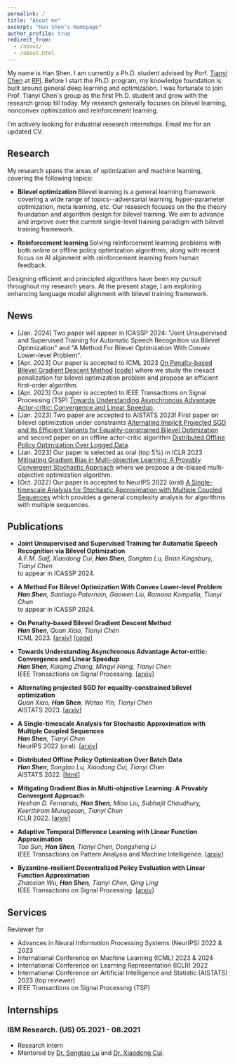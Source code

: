```yaml
---
permalink: /
title: "About me"
excerpt: "Han Shen's Homepage"
author_profile: true
redirect_from: 
  - /about/
  - /about.html
---
```



My name is Han Shen. I am currently a Ph.D. student advised by Porf. [Tianyi Chen](https://chentianyi1991.github.io/) at [RPI](https://www.rpi.edu/). Before I start the Ph.D. program, my knowledge foundation is built around general deep learning and optimization. I was fortunate to join Prof. Tianyi Chen's group as the first Ph.D. student and grow with the research group till today. My research generally focuses on bilevel learning, nonconvex optimization and reinforcement learning.

I'm actively looking for industrial research internships. Email me for an updated CV.


## Research


My research spans the areas of optimization and machine learning, covering the following topics:

* <b> Bilevel optimization </b> Bilevel learning is a general learning framework covering a wide range of topics--adversarial learning, hyper-parameter optimization, meta learning, etc. Our research focuses on the the theory foundation and algorithm design for bilevel training. We aim to advance and improve over the current single-level training paradigm with bilevel training framework.

* <b> Reinforcement learning </b> Solving reinforcement learning problems with both online or offline policy optimization algorithms, along with recent focus on AI alginment with reinforcement learning from human feedback.

Designing efficient and principled algorithms have been my pursuit throughout my research years. At the present stage, I am exploring enhancing language model alignment with bilevel training framework.

<!--Recently, I focus more on-->

<!--
## On The Job Market
I'm actively looking for industrial research internships. Email me for an updated CV. -->


## News
* [Jan. 2024] Two paper will appear in ICASSP 2024: "Joint Unsupervised and Supervised Training for Automatic Speech Recognition via Bilevel Optimization" and "A Method For Bilevel Optimization With Convex Lower-level Problem".
* [Apr. 2023] Our paper is accepted to ICML 2023 [On Penalty-based Bilevel Gradient Descent Method](https://arxiv.org/abs/2302.05185) [[code](https://github.com/hanshen95/penalized-bilevel-gradient-descent)] where we study the inexact penalization for bilevel optimization problem and propose an efficient first-order algorithm.
* [Apr. 2023] Our paper is accepted to IEEE Transactions on Signal Processing (TSP) [Towards Understanding Asynchronous Advantage Actor-critic: Convergence and Linear Speedup](https://arxiv.org/abs/2012.15511).
* [Jan. 2023] Two paper are accepted to AISTATS 2023! First paper on bilevel optimization under constraints [Alternating Implicit Projected SGD and Its Efficient Variants for Equality-constrained Bilevel Optimization](https://arxiv.org/abs/2211.07096) and second paper on an offline actor-critic algorithm [Distributed Offline Policy Optimization Over Logged Data](https://hanshen95.github.io/).
* [Jan. 2023] Our paper is selected as oral (top 5%) in ICLR 2023 [Mitigating Gradient Bias in Multi-objective Learning: A Provably Convergent Stochastic Approach](https://arxiv.org/abs/2210.12624) where we propose a de-biased multi-objective optimization algorithm.
* [Oct. 2022] Our paper is accepted to NeurIPS 2022 (oral) [A Single-timescale Analysis for Stochastic Approximation with Multiple Coupled Sequences](https://arxiv.org/abs/2206.10414) which provides a general complexity analysis for algorithms with multiple sequences.

<!-- <font color="gray"> </font> -->




## Publications

* <b>Joint Unsupervised and Supervised Training for Automatic Speech Recognition via Bilevel Optimization</b>\
*A.F.M. Saif, Xiaodong Cui, <b>Han Shen</b>, Songtao Lu, Brian Kingsbury, Tianyi Chen*\
to appear in ICASSP 2024.

* <b>A Method For Bilevel Optimization With Convex Lower-level Problem</b>\
*<b>Han Shen</b>, Santiago Paternain, Gaowen Liu, Ramana Kompella, Tianyi Chen*\
to appear in ICASSP 2024.

* <b>On Penalty-based Bilevel Gradient Descent Method</b>\
*<b>Han Shen</b>, Quan Xiao, Tianyi Chen*\
ICML 2023. [[arxiv](https://arxiv.org/abs/2302.05185)] [[code](https://github.com/hanshen95/penalized-bilevel-gradient-descent)]

* <b>Towards Understanding Asynchronous Advantage Actor-critic: Convergence and Linear Speedup</b>\
*<b>Han Shen</b>, Kaiqing Zhang, Mingyi Hong, Tianyi Chen*\
IEEE Transactions on Signal Processing. [[arxiv](https://arxiv.org/abs/2012.15511)]

* <b>Alternating projected SGD for equality-constrained bilevel optimization</b>\
*Quan Xiao, <b>Han Shen</b>, Wotao Yin, Tianyi Chen*\
AISTATS 2023. [[arxiv](https://arxiv.org/abs/2211.07096)]

* <b>A Single-timescale Analysis for Stochastic Approximation with Multiple Coupled Sequences</b>\
*<b>Han Shen</b>, Tianyi Chen*\
NeurIPS 2022 (oral). [[arxiv](https://arxiv.org/abs/2206.10414)]

* <b>Distributed Offline Policy Optimization Over Batch Data</b>\
*<b>Han Shen</b>, Songtao Lu, Xiaodong Cui, Tianyi Chen*\
AISTATS 2022. [[html](https://proceedings.mlr.press/v206/shen23b.html)]

* <b>Mitigating Gradient Bias in Multi-objective Learning: A Provably Convergent Approach</b>\
*Heshan D. Fernando, <b>Han Shen</b>, Miao Liu, Subhajit Chaudhury, Keerthiram Murugesan, Tianyi Chen*\
ICLR 2022. [[arxiv](https://arxiv.org/abs/2210.12624)]

* <b>Adaptive Temporal Difference Learning with Linear Function Approximation</b>\
*Tao Sun, <b>Han Shen</b>, Tianyi Chen, Dongsheng Li*\
 IEEE Transactions on Pattern Analysis and Machine Intelligence. [[arxiv](https://arxiv.org/abs/2002.08537)]

* <b>Byzantine-resilient Decentralized Policy Evaluation with Linear Function Approximation</b>\
*Zhaoxian Wu, <b>Han Shen</b>, Tianyi Chen, Qing Ling*\
IEEE Transactions on Signal Processing. [[arxiv](https://arxiv.org/abs/2009.11146)]


<!--
## Under Review or Preprint Version <!-- Submitted for Publications
-->


<!--
## Efficient Training Projects

* (Leader/Co-leader) <b>Prompt Transferability</b>. This system assists users in building a prompt bank, allowing them to save well-trained prompts. It also enables swift access and reuse of these prompts whenever the user requires them on unseen tasks and heterogeneous models.

[![Readme Card](https://github-readme-stats.vercel.app/api/pin/?username=thunlp&repo=Prompt-Transferability)](https://github.com/thunlp/Prompt-Transferability)


## Agents Projects

* (Leader/Co-leader) <b>AgentVerse</b>. AgentVerse provides a framework that streamlines the process of developing custom multi-agent systems using LLMs in user-defined environments. This facilitates the design of more efficient multi-agent systems that can be applied to real-world applications. [[Youtube1](https://www.youtube.com/watch?v=37vcapVCcbM)], [[Youtube2](https://www.youtube.com/watch?v=cbqE6PC9fGQ&t=512s)]

[![Readme Card](https://github-readme-stats.vercel.app/api/pin/?username=OpenBMB&repo=AgentVerse)](https://github.com/OpenBMB/AgentVerse)


* (Member) <b>XAgent</b>. XAgent makes more effective decisions and execute efficient actions to accomplish tasks with an unprecedented degree of autonomy. [[Youtube1](https://www.youtube.com/watch?v=X6dna0O6pCw)], [[Youtube2](https://www.youtube.com/watch?v=LOLRYnQSyC4)]

[![Readme Card](https://github-readme-stats.vercel.app/api/pin/?username=OpenBMB&repo=XAgent)](https://github.com/OpenBMB/XAgent)


* (Member) <b>ChatDev</b>. ChatDev creates customized software using natural language idea through LLM-powered multi-agent collaboration. [[Youtube1](https://www.youtube.com/watch?v=yoAWsIfEzCw)], [[Youtube2](https://www.youtube.com/watch?v=QPBmsgGufXE)]

[![Readme Card](https://github-readme-stats.vercel.app/api/pin/?username=OpenBMB&repo=ChatDev)](https://github.com/OpenBMB/ChatDev)


* (Member) <b>Tool Learning</b>. Tool learning for LLMs, open-source solutions of ChatGPT-Plugins.
  
[![Readme Card](https://github-readme-stats.vercel.app/api/pin/?username=OpenBMB&repo=BMTools)](https://github.com/OpenBMB/BMTools)
-->

<!--
## Teaching
* [Jul. 2022] 
-->




## Services
Reviewer for
* Advances in Neural Information Processing Systems (NeurIPS) 2022 & 2023
* International Conference on Machine Learning (ICML) 2023 & 2024
* International Conference on Learning Representation (ICLR) 2022
* International Conference on Artificial Intelligence and Statistic (AISTATS) 2023 (top
reviewer)
* IEEE Transactions on Signal Processing (TSP)




## Internships

### IBM Research. (US) 05.2021 - 08.2021
* Research intern
* Mentored by [Dr. Songtao Lu](https://sites.google.com/site/lusongtaoee) and [Dr. Xiaodong Cui](https://research.ibm.com/people/xiaodong-cui).



